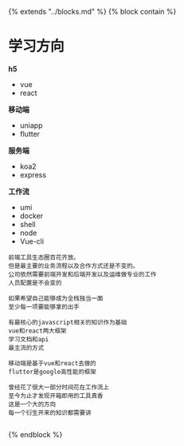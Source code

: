 {%  extends "../blocks.md"  %}
{%  block contain  %}

# 学习方向

**h5**

- vue
- react

**移动端**

- uniapp
- flutter

**服务端**

- koa2
- express

**工作流**

- umi
- docker
- shell
- node
- Vue-cli

```
前端工具生态圈百花齐放。
但是最主要的业务流程以及合作方式还是不变的。
公司依然需要前端开发和后端开发以及运维做专业的工作
人员配置是不会变的

如果希望自己能够成为全栈独当一面
至少每一项要能够拿的出手

有最核心的javascript相关的知识作为基础
vue和react两大框架
学习文档和api
最主流的方式

移动端是基于vue和react去做的
flutter是google高性能的框架

曾经花了很大一部分时间花在工作流上
至今为止才发现开箱即用的工具真香
这是一个大的方向
每一个衍生开来的知识都需要讲


```

{%  endblock  %}